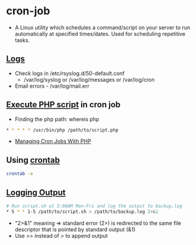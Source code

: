 # cron-job
* A Linux utility which schedules a command/script on your server to run automatically at specified times/dates. Used for scheduling repetitive tasks.

## [Logs](http://unix.stackexchange.com/questions/207/where-are-cron-errors-logged) ##
* Check logs in /etc/rsyslog.d/50-default.conf
  * /var/log/syslog or /var/log/messages or /var/log/cron
* Email errors - /var/log/mail.err

## [Execute PHP script](http://stackoverflow.com/questions/22358382/execute-php-script-in-cron-job) in cron job ##
* Finding the php path: whereis php
```bash
* * * * * /usr/bin/php /path/to/script.php
```
* [Managing Cron Jobs With PHP](https://code.tutsplus.com/tutorials/managing-cron-jobs-with-php--net-19428)

## Using [crontab](http://www.computerhope.com/unix/ucrontab.htm) ##
```bash
crontab -e
```

## [Logging Output](http://www.thegeekstuff.com/2012/07/crontab-log/) ##
```bash
# Run script.sh at 5:00AM Mon-Fri and log the output to backup.log
* 5 * * 1-5 /path/to/script.sh > /path/to/backup.log 2>&1
```
* "2>&1" meaning => standard error (2>) is redirected to the same file descriptor that is pointed by standard output (&1)
* Use >> instead of > to append output
